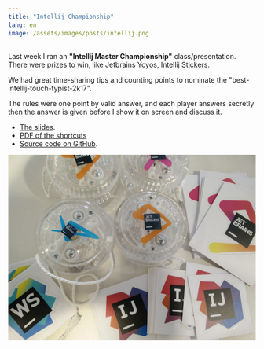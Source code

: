 ```yaml
---
title: "Intellij Championship"
lang: en
image: /assets/images/posts/intellij.png
---
```


Last week I ran an **"Intellij Master Championship"** class/presentation. There were prizes to win, like Jetbrains Yoyos, Intellij Stickers.

We had great time-sharing tips and counting points to nominate the "best-intellij-touch-typist-2k17".

The rules were one point by valid answer, and each player answers secretly then the answer is given before I show it on screen and discuss it.

- [The slides](https://www.tomsquest.com/intellij-master-presentation/).
- [PDF of the shortcuts](https://github.com/tomsquest/intellij-master-presentation/blob/master/SHORTCUTS.pdf)
- [Source code on GitHub](https://github.com/tomsquest/intellij-master-presentation).

![intellij swag](/assets/images/posts/intellij-master-swag.png)
